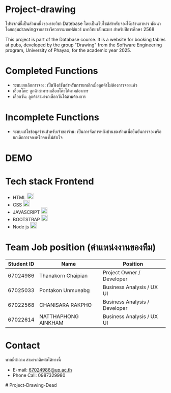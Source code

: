# Project-drawing
โปรเจกต์นี้เป็นส่วนหนึ่งของรายวิชา Datebase โดยเป็นเว็บไซต์สำหรับจองโต๊ะร้านอาหาร พัฒนาโดยกลุ่มdrawingจากสาขาวิศวกรรมซอฟต์แวร์ มหาวิทยาลัยพะเยา สำหรับปีการศึกษา 2568

This project is part of the Database course. It is a website for booking tables at pubs, developed by the group "Drawing" from the Software Engineering program, University of Phayao, for the academic year 2025.
# Completed Functions
- ระบบยกเลิกการจอง: เป็นฟังก์ชันสำหรับการยกเลิกเมื่อลูกค้าไม่ต้องการจองแล้ว
- เลือกโต๊ะ: ลูกค้าสามารถเลือกโต๊ะได้ตามต้องการ
- เลือกวัน: ลูกค้าสามารถเลือกวันได้ตามต้องการ
# Incomplete Functions
- ระบบแก้ไขข้อมูลร้านสำหรับเจ้าของร้าน: เป็นการจัดการหลังบ้านของร้านเพื่อยืนยันการจองหรือยกเลิกการจองหรือจองไม่สำเร็จ
# DEMO

# Tech stack Frontend
- HTML <img src="https://upload.wikimedia.org/wikipedia/commons/6/61/HTML5_logo_and_wordmark.svg" width="20">
- CSS <img src="https://upload.wikimedia.org/wikipedia/commons/d/d5/CSS3_logo_and_wordmark.svg" width="20">
- JAVASCRIPT <img src="https://upload.wikimedia.org/wikipedia/commons/6/6a/JavaScript-logo.png" width="20">
- BOOTSTRAP <img src="https://upload.wikimedia.org/wikipedia/commons/thumb/b/b2/Bootstrap_logo.svg/1200px-Bootstrap_logo.svg.png" width="20">
- Node js <img src="https://www.borntodev.com/wp-content/uploads/2023/03/%E0%B8%94%E0%B8%B5%E0%B9%84%E0%B8%8B%E0%B8%99%E0%B9%8C%E0%B8%97%E0%B8%B5%E0%B9%88%E0%B9%84%E0%B8%A1%E0%B9%88%E0%B8%A1%E0%B8%B5%E0%B8%8A%E0%B8%B7%E0%B9%88%E0%B8%AD-8.png" width="20">
# Team Job position (ตำแหน่งงานของทีม)
| Student ID | Name | Position |
|----------|----------|----------|
| 67024986 | Thanakorn Chaipian | Project Owner / Developer |
| 67025033 | Pontakon Unmueabg | Business Analysis / UX UI |
| 67022568 | CHANISARA RAKPHO | Business Analysis / Developer |
| 67022614 | NATTHAPHONG AINKHAM | Business Analysis / UX UI |
# Contact
หากมีคำถาม สามารถติดต่อได้ทางนี้
- E-mail: 67024986@up.ac.th
- Phone Call: 0987329980

#   P r o j e c t - D r a w i n g - D e a d  
 